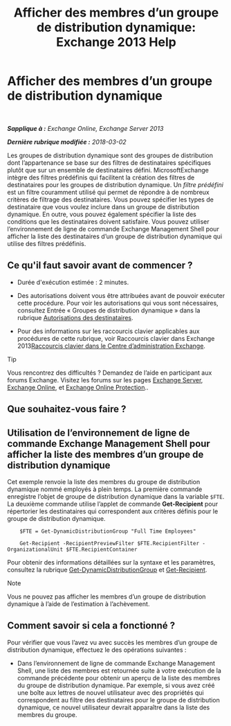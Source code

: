 ﻿---
title: 'Afficher des membres d’un groupe de distribution dynamique: Exchange 2013 Help'
TOCTitle: Afficher des membres d’un groupe de distribution dynamique
ms:assetid: 40b100c6-864e-4c82-9f98-08dd5c83e378
ms:mtpsurl: https://technet.microsoft.com/fr-fr/library/Bb232019(v=EXCHG.150)
ms:contentKeyID: 50477278
ms.date: 05/23/2018
mtps_version: v=EXCHG.150
ms.translationtype: MT
---

# Afficher des membres d’un groupe de distribution dynamique

 

_**Sapplique à :** Exchange Online, Exchange Server 2013_

_**Dernière rubrique modifiée :** 2018-03-02_

Les groupes de distribution dynamique sont des groupes de distribution dont l’appartenance se base sur des filtres de destinataires spécifiques plutôt que sur un ensemble de destinataires défini. MicrosoftExchange intègre des filtres prédéfinis qui facilitent la création des filtres de destinataires pour les groupes de distribution dynamique. Un *filtre prédéfini* est un filtre couramment utilisé qui permet de répondre à de nombreux critères de filtrage des destinataires. Vous pouvez spécifier les types de destinataire que vous voulez inclure dans un groupe de distribution dynamique. En outre, vous pouvez également spécifier la liste des conditions que les destinataires doivent satisfaire. Vous pouvez utiliser l’environnement de ligne de commande Exchange Management Shell pour afficher la liste des destinataires d’un groupe de distribution dynamique qui utilise des filtres prédéfinis.

## Ce qu'il faut savoir avant de commencer ?

  - Durée d'exécution estimée : 2 minutes.

  - Des autorisations doivent vous être attribuées avant de pouvoir exécuter cette procédure. Pour voir les autorisations qui vous sont nécessaires, consultez Entrée « Groupes de distribution dynamique » dans la rubrique [Autorisations des destinataires](recipients-permissions-exchange-2013-help.md).

  - Pour des informations sur les raccourcis clavier applicables aux procédures de cette rubrique, voir Raccourcis clavier dans Exchange 2013[Raccourcis clavier dans le Centre d’administration Exchange](keyboard-shortcuts-in-the-exchange-admin-center-exchange-online-protection-help.md).

> [!TIP]
> Vous rencontrez des difficultés ? Demandez de l’aide en participant aux forums Exchange. Visitez les forums sur les pages <a href="https://go.microsoft.com/fwlink/p/?linkid=60612">Exchange Server</a>, <a href="https://go.microsoft.com/fwlink/p/?linkid=267542">Exchange Online</a>, et <a href="https://go.microsoft.com/fwlink/p/?linkid=285351">Exchange Online Protection</a>..


## Que souhaitez-vous faire ?

## Utilisation de l’environnement de ligne de commande Exchange Management Shell pour afficher la liste des membres d’un groupe de distribution dynamique

Cet exemple renvoie la liste des membres du groupe de distribution dynamique nommé employés à plein temps. La première commande enregistre l’objet de groupe de distribution dynamique dans la variable `$FTE`. La deuxième commande utilise l’applet de commande **Get-Recipient** pour répertorier les destinataires qui correspondent aux critères définis pour le groupe de distribution dynamique.
```
    $FTE = Get-DynamicDistributionGroup "Full Time Employees"
```
```
    Get-Recipient -RecipientPreviewFilter $FTE.RecipientFilter -OrganizationalUnit $FTE.RecipientContainer
```

Pour obtenir des informations détaillées sur la syntaxe et les paramètres, consultez la rubrique [Get-DynamicDistributionGroup](https://technet.microsoft.com/fr-fr/library/bb124762\(v=exchg.150\)) et [Get-Recipient](https://technet.microsoft.com/fr-fr/library/aa996921\(v=exchg.150\)).

> [!NOTE]
> Vous ne pouvez pas afficher les membres d’un groupe de distribution dynamique à l’aide de l’estimation à l’achèvement.


## Comment savoir si cela a fonctionné ?

Pour vérifier que vous l’avez vu avec succès les membres d’un groupe de distribution dynamique, effectuez le des opérations suivantes :

  - Dans l’environnement de ligne de commande Exchange Management Shell, une liste des membres est retournée suite à votre exécution de la commande précédente pour obtenir un aperçu de la liste des membres du groupe de distribution dynamique. Par exemple, si vous avez créé une boîte aux lettres de nouvel utilisateur avec des propriétés qui correspondent au filtre des destinataires pour le groupe de distribution dynamique, ce nouvel utilisateur devrait apparaître dans la liste des membres du groupe.


